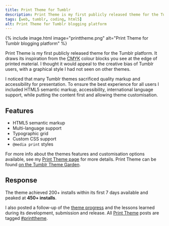 ```yaml
---
title: Print Theme for Tumblr
description: Print Theme is my first publicly released theme for the Tumblr blogging platform, inspired by the CMYK colour test blocks on printed material
tags: [web, tumblr, coding, html5]
alt: Print Theme for Tumblr blogging platform
---
```

{% include image.html image="printtheme.png" alt="Print Theme for Tumblr blogging platform" %}

Print Theme is my first publicly released theme for the Tumblr platform. It draws its inspiration from the <abbr title="Cyan Magenta Yellow Key(Black)">CMYK</abbr> colour blocks you see at the edge of printed material. I thought it would appeal to the creative bias of Tumblr users, with a graphical style I had not seen on other themes. 

I noticed that many Tumblr themes sacrificed quality markup and accessibility for presentation. To ensure the best experience for all users I included HTML5 semantic markup, accessibility, international language support, while putting the content first and allowing theme customisation.

## Features

*	HTML5 semantic markup
*	Multi-language support
*	Typographic grid
*	Custom CSS support
*	`@media print` styles

For more info about the themes features and customisation options available, see my [Print Theme page](https://paulfosterdesign.wordpress.com/printtheme) for more details. Print Theme can be found [on the Tumblr Theme Garden](https://www.tumblr.com/theme/30839).

## Response

The theme achieved 200+ installs within its first <time datetime="P7D">7 days</time> available and peaked at **450+ installs**.

I also posted a follow-up of the [theme progress](https://paulfosterdesign.wordpress.com/2011/07/28/print-theme-update/) and the lessons learned during its development, submission and release. All [Print Theme](https://paulfosterdesign.wordpress.com/printtheme) posts are tagged [#printtheme](https://paulfosterdesign.wordpress.com/tag/printtheme/). 
